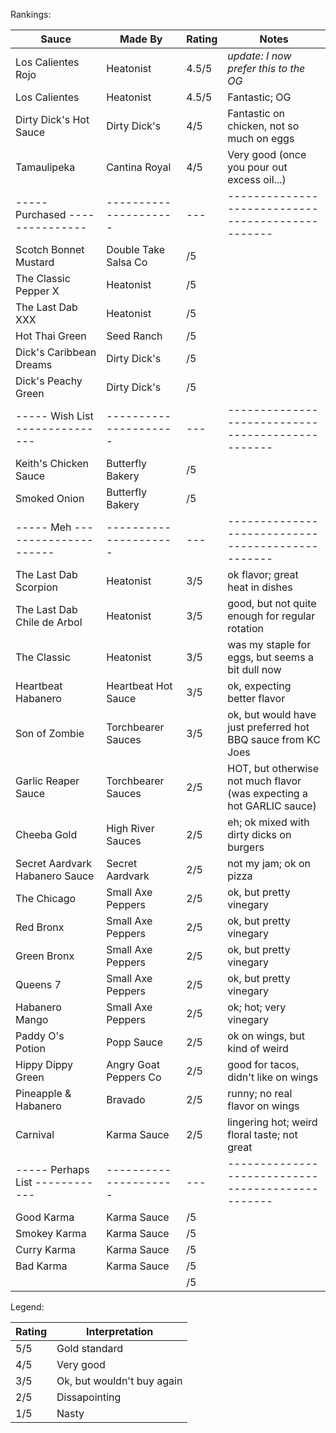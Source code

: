 Rankings:

| Sauce                           | Made By               | Rating | Notes                                          |
|---------------------------------|-----------------------|-----|---------------------------------------------------|
| Los Calientes Rojo              | Heatonist             | 4.5/5 | *update: I now prefer this to the OG*           |
| Los Calientes                   | Heatonist             | 4.5/5 | Fantastic; OG                                   |
| Dirty Dick's Hot Sauce          | Dirty Dick's          | 4/5 | Fantastic on chicken, not so much on eggs         |
| Tamaulipeka                     | Cantina Royal         | 4/5 | Very good (once you pour out excess oil...)       |
| ----- Purchased --------------- | --------------------- | --- | ------------------------------------------------- |
| Scotch Bonnet Mustard           | Double Take Salsa Co  | /5 |  |
| The Classic Pepper X            | Heatonist             | /5 |  |
| The Last Dab XXX                | Heatonist             | /5 |  |
| Hot Thai Green                  | Seed Ranch            | /5 |  |
| Dick's Caribbean Dreams         | Dirty Dick's          | /5 |  |
| Dick's Peachy Green             | Dirty Dick's          | /5 |  |
| ----- Wish List --------------- | --------------------- | --- | ------------------------------------------------- |
| Keith's Chicken Sauce           | Butterfly Bakery      | /5 |  |
| Smoked Onion                    | Butterfly Bakery      | /5 |  |
| ----- Meh --------------------- | --------------------- | --- | ------------------------------------------------- |
| The Last Dab Scorpion           | Heatonist             | 3/5 | ok flavor; great heat in dishes                   |
| The Last Dab Chile de Arbol     | Heatonist             | 3/5 | good, but not quite enough for regular rotation   |
| The Classic                     | Heatonist             | 3/5 | was my staple for eggs, but seems a bit dull now  |
| Heartbeat Habanero              | Heartbeat Hot Sauce   | 3/5 | ok, expecting better flavor |
| Son of Zombie                   | Torchbearer Sauces    | 3/5 | ok, but would have just preferred hot BBQ sauce from KC Joes |
| Garlic Reaper Sauce             | Torchbearer Sauces    | 2/5 | HOT, but otherwise not much flavor (was expecting a hot GARLIC sauce) |
| Cheeba Gold                     | High River Sauces     | 2/5 | eh; ok mixed with dirty dicks on burgers          |
| Secret Aardvark Habanero Sauce  | Secret Aardvark       | 2/5 | not my jam; ok on pizza                           |
| The Chicago                     | Small Axe Peppers     | 2/5 | ok, but pretty vinegary                           |
| Red Bronx                       | Small Axe Peppers     | 2/5 | ok, but pretty vinegary                           |
| Green Bronx                     | Small Axe Peppers     | 2/5 | ok, but pretty vinegary                           |
| Queens 7                        | Small Axe Peppers     | 2/5 | ok, but pretty vinegary                           |
| Habanero Mango                  | Small Axe Peppers     | 2/5 | ok; hot; very vinegary                            |
| Paddy O's Potion                | Popp Sauce            | 2/5 | ok on wings, but kind of weird                    |
| Hippy Dippy Green               | Angry Goat Peppers Co | 2/5 | good for tacos, didn't like on wings              |
| Pineapple & Habanero            | Bravado               | 2/5 | runny; no real flavor on wings                    |
| Carnival                        | Karma Sauce           | 2/5 | lingering hot; weird floral taste; not great      |
| ----- Perhaps List ------------ | --------------------- | --- | ------------------------------------------------- |
| Good Karma                      | Karma Sauce           | /5 |  |
| Smokey Karma                    | Karma Sauce           | /5 |  |
| Curry Karma                     | Karma Sauce           | /5 |  |
| Bad Karma                       | Karma Sauce           | /5 |  |
|  |  | /5 |  |

Legend: 

| Rating | Interpretation             |
|--------|----------------------------|
| 5/5    | Gold standard              |
| 4/5    | Very good                  |
| 3/5    | Ok, but wouldn't buy again |
| 2/5    | Dissapointing              |
| 1/5    | Nasty                      |
